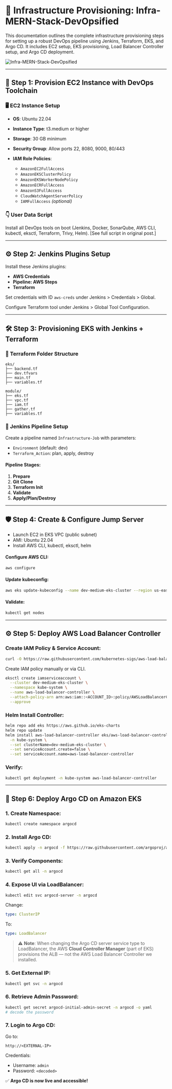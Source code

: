 # 🧱 Infrastructure Provisioning: Infra-MERN-Stack-DevOpsified

This documentation outlines the complete infrastructure provisioning steps for setting up a robust DevOps pipeline using Jenkins, Terraform, EKS, and Argo CD. It includes EC2 setup, EKS provisioning, Load Balancer Controller setup, and Argo CD deployment.


![Infra-MERN-Stack-DevOpsified](infra_mearn.gif)

---

## 🚀 Step 1: Provision EC2 Instance with DevOps Toolchain

### 🖥️ EC2 Instance Setup

* **OS**: Ubuntu 22.04
* **Instance Type**: t3.medium or higher
* **Storage**: 30 GB minimum
* **Security Group**: Allow ports 22, 8080, 9000, 80/443
* **IAM Role Policies**:

  * `AmazonEC2FullAccess`
  * `AmazonEKSClusterPolicy`
  * `AmazonEKSWorkerNodePolicy`
  * `AmazonECRFullAccess`
  * `AmazonS3FullAccess`
  * `CloudWatchAgentServerPolicy`
  * `IAMFullAccess` *(optional)*

### 👇 User Data Script

Install all DevOps tools on boot (Jenkins, Docker, SonarQube, AWS CLI, kubectl, eksctl, Terraform, Trivy, Helm). \[See full script in original post.]

---


## ⚙️ Step 2: Jenkins Plugins Setup

Install these Jenkins plugins:

* **AWS Credentials**
* **Pipeline: AWS Steps**
* **Terraform**

Set credentials with ID `aws-creds` under Jenkins > Credentials > Global.

Configure Terraform tool under Jenkins > Global Tool Configuration.

---

## 🛠️ Step 3: Provisioning EKS with Jenkins + Terraform

### 📁 Terraform Folder Structure

```
eks/
├── backend.tf
├── dev.tfvars
├── main.tf
├── variables.tf

module/
├── eks.tf
├── vpc.tf
├── iam.tf
├── gather.tf
├── variables.tf
```

### 🔧 Jenkins Pipeline Setup

Create a pipeline named `Infrastructure-Job` with parameters:

* `Environment` (default: dev)
* `Terraform_Action`: plan, apply, destroy

#### Pipeline Stages:

1. **Prepare**
2. **Git Clone**
3. **Terraform Init**
4. **Validate**
5. **Apply/Plan/Destroy**

---

## 🛡️ Step 4: Create & Configure Jump Server

* Launch EC2 in EKS VPC (public subnet)
* AMI: Ubuntu 22.04
* Install AWS CLI, kubectl, eksctl, helm

#### Configure AWS CLI:

```bash
aws configure
```

#### Update kubeconfig:

```bash
aws eks update-kubeconfig --name dev-medium-eks-cluster --region us-east-1
```

#### Validate:

```bash
kubectl get nodes
```

---

## ⚙️ Step 5: Deploy AWS Load Balancer Controller

### Create IAM Policy & Service Account:

```bash
curl -O https://raw.githubusercontent.com/kubernetes-sigs/aws-load-balancer-controller/v2.5.4/docs/install/iam_policy.json
```

Create IAM policy manually or via CLI.

```bash
eksctl create iamserviceaccount \
  --cluster dev-medium-eks-cluster \
  --namespace kube-system \
  --name aws-load-balancer-controller \
  --attach-policy-arn arn:aws:iam::<ACCOUNT_ID>:policy/AWSLoadBalancerControllerIAMPolicy \
  --approve
```

### Helm Install Controller:

```bash
helm repo add eks https://aws.github.io/eks-charts
helm repo update
helm install aws-load-balancer-controller eks/aws-load-balancer-controller \
  -n kube-system \
  --set clusterName=dev-medium-eks-cluster \
  --set serviceAccount.create=false \
  --set serviceAccount.name=aws-load-balancer-controller
```

### Verify:

```bash
kubectl get deployment -n kube-system aws-load-balancer-controller
```

---

## 🚀 Step 6: Deploy Argo CD on Amazon EKS

### 1. Create Namespace:

```bash
kubectl create namespace argocd
```

### 2. Install Argo CD:

```bash
kubectl apply -n argocd -f https://raw.githubusercontent.com/argoproj/argo-cd/v2.4.7/manifests/install.yaml
```

### 3. Verify Components:

```bash
kubectl get all -n argocd
```

### 4. Expose UI via LoadBalancer:

```bash
kubectl edit svc argocd-server -n argocd
```

Change:

```yaml
type: ClusterIP
```

To:

```yaml
type: LoadBalancer
```

> ⚠️ **Note**: When changing the Argo CD server service type to LoadBalancer, the AWS **Cloud Controller Manager** (part of EKS) provisions the ALB — not the AWS Load Balancer Controller we installed.

### 5. Get External IP:

```bash
kubectl get svc -n argocd
```

### 6. Retrieve Admin Password:

```bash
kubectl get secret argocd-initial-admin-secret -n argocd -o yaml
# decode the password
```

### 7. Login to Argo CD:

Go to:

```
http://<EXTERNAL-IP>
```

Credentials:

* Username: `admin`
* Password: `<decoded>`

✅ **Argo CD is now live and accessible!**
